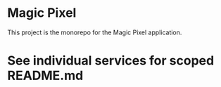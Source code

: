 # Magic Pixel

This project is the monorepo for the Magic Pixel application.

# See individual services for scoped README.md

